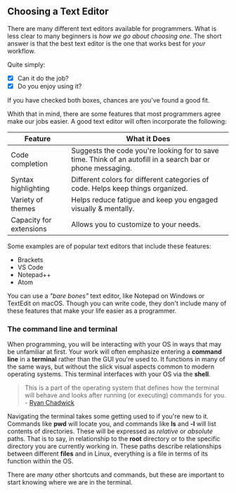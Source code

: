 ## **Choosing a Text Editor**

There are many different text editors available for programmers. What is less clear to many beginners is *how we go about choosing one*. The short answer is that the best text editor is the one that works best for *your* workflow. 

Quite simply:
- [x] Can it do the job?
- [x] Do you enjoy using it?

If you have checked both boxes, chances are you've found a good fit.

Whith that in mind, there are some features that most programmers agree make our jobs easier. A good text editor will often incorporate the following:

Feature | What it Does
------------ | -------------
Code completion | Suggests the code you're looking for to save time. Think of an autofill in a search bar or phone messaging.
Syntax highlighting | Different colors for different categories of code. Helps keep things organized.
Variety of themes | Helps reduce fatigue and keep you engaged visually & mentally.
Capacity for extensions | Allows you to customize to your needs.

Some examples are of popular text editors that include these features:
* Brackets
* VS Code
* Notepad++
* Atom

You can use a *"bare bones"* text editor, like Notepad on Windows or TextEdit on macOS. Though you can write code, they don't include many of these features that make your life easier as a programmer.

### The command line and terminal

When programming, you will be interacting with your OS in ways that may be unfamiliar at first. Your work will often emphasize entering a **command line** in a **terminal** rather than the GUI you're used to. It functions in many of the same ways, but without the slick visual aspects common to modern operating systems. This terminal interfaces with your OS via the **shell**.

>This is a part of the operating system that defines how the terminal will behave and looks after running (or executing) commands for you. - [Ryan Chadwick](https://ryanstutorials.net/linuxtutorial/commandline.php)

Navigating the terminal takes some getting used to if you're new to it. Commands like **pwd** will locate you, and commands like **ls** and **-l** will list contents of directories. These will be expressed as *relative* or *absolute* paths. That is to say, in relationship to the **root** directory or to the specific directory you are currently working in. These paths describe relationships between different **files** and in Linux, everything is a file in terms of its function within the OS.

There are *many* other shortcuts and commands, but these are important to start knowing where we are in the terminal.

